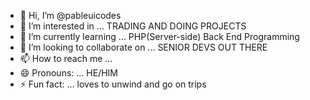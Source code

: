- 👋 Hi, I’m @pableuicodes
- 👀 I’m interested in ... TRADING AND DOING PROJECTS
- 🌱 I’m currently learning ... PHP(Server-side) Back End Programming
- 💞️ I’m looking to collaborate on ... SENIOR DEVS OUT THERE
- 📫 How to reach me ...
- 😄 Pronouns: ... HE/HIM
- ⚡ Fun fact: ... loves to unwind and go on trips

<!---
pableuicodes/pableuicodes is a ✨ special ✨ repository because its `README.md` (this file) appears on your GitHub profile.
You can click the Preview link to take a look at your changes.
--->
